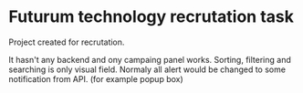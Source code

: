 # Futurum technology recrutation task

Project created for recrutation.

It hasn't any backend and ony campaing panel works.
Sorting, filtering and searching is only visual field.
Normaly all alert would be changed to some notification from API. (for example popup box)
